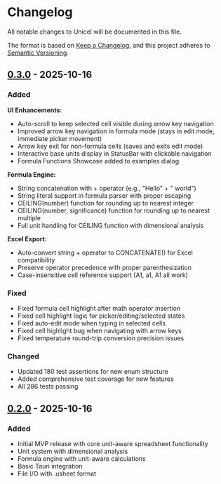# Changelog

All notable changes to Unicel will be documented in this file.

The format is based on [Keep a Changelog](https://keepachangelog.com/en/1.0.0/),
and this project adheres to [Semantic Versioning](https://semver.org/spec/v2.0.0.html).

## [0.3.0] - 2025-10-16

### Added

**UI Enhancements:**
- Auto-scroll to keep selected cell visible during arrow key navigation
- Improved arrow key navigation in formula mode (stays in edit mode, immediate picker movement)
- Arrow key exit for non-formula cells (saves and exits edit mode)
- Interactive base units display in StatusBar with clickable navigation
- Formula Functions Showcase added to examples dialog

**Formula Engine:**
- String concatenation with + operator (e.g., "Hello" + " world")
- String literal support in formula parser with proper escaping
- CEILING(number) function for rounding up to nearest integer
- CEILING(number, significance) function for rounding up to nearest multiple
- Full unit handling for CEILING function with dimensional analysis

**Excel Export:**
- Auto-convert string + operator to CONCATENATE() for Excel compatibility
- Preserve operator precedence with proper parenthesization
- Case-insensitive cell reference support (A1, a1, A1 all work)

### Fixed
- Fixed formula cell highlight after math operator insertion
- Fixed cell highlight logic for picker/editing/selected states
- Fixed auto-edit mode when typing in selected cells
- Fixed cell highlight bug when navigating with arrow keys
- Fixed temperature round-trip conversion precision issues

### Changed
- Updated 180 test assertions for new enum structure
- Added comprehensive test coverage for new features
- All 286 tests passing

## [0.2.0] - 2025-10-16

### Added
- Initial MVP release with core unit-aware spreadsheet functionality
- Unit system with dimensional analysis
- Formula engine with unit-aware calculations
- Basic Tauri integration
- File I/O with .usheet format

[0.3.0]: https://github.com/jacksodj/unicel/compare/v0.2.0...v0.3.0
[0.2.0]: https://github.com/jacksodj/unicel/releases/tag/v0.2.0
